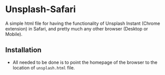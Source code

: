 # Unsplash-Safari
A simple html file for having the functionality of Unsplash Instant (Chrome extension) in Safari, and pretty much any other browser (Desktop or Mobile).

## Installation
* All needed to be done is to point the homepage of the browser to the location of ```unsplash.html``` file.
